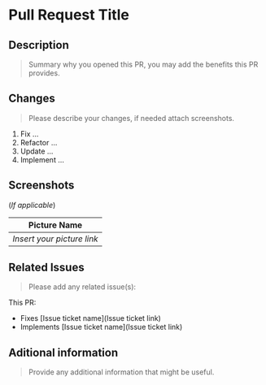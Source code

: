 # Pull Request Title

## Description

> Summary why you opened this PR, you may add the benefits this PR provides.

## Changes

> Please describe your changes, if needed attach screenshots.  
1. Fix ...
2. Refactor ...
3. Update ...
4. Implement ...

## Screenshots
(_If applicable_)

|        Picture Name         |
| :-------------------------: |
| _Insert your picture link_  |

## Related Issues

> Please add any related issue(s):

This PR: 
- Fixes [Issue ticket name](Issue ticket link)
- Implements [Issue ticket name](Issue ticket link)

## Aditional information

> Provide any additional information that might be useful.

